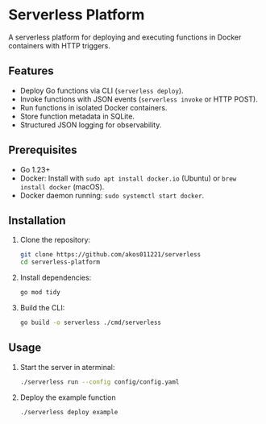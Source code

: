 # Serverless Platform

A serverless platform for deploying and executing functions in Docker containers with HTTP triggers.

## Features

- Deploy Go functions via CLI (`serverless deploy`).
- Invoke functions with JSON events (`serverless invoke` or HTTP POST).
- Run functions in isolated Docker containers.
- Store function metadata in SQLite.
- Structured JSON logging for observability.

## Prerequisites

- Go 1.23+
- Docker: Install with `sudo apt install docker.io` (Ubuntu) or `brew install docker` (macOS).
- Docker daemon running: `sudo systemctl start docker`.

## Installation

1. Clone the repository:
   ```bash
   git clone https://github.com/akos011221/serverless
   cd serverless-platform

2. Install dependencies:
    ```bash
    go mod tidy

3. Build the CLI:
    ```bash
    go build -o serverless ./cmd/serverless

## Usage

1. Start the server in aterminal:
   ```bash
   ./serverless run --config config/config.yaml

2. Deploy the example function
   ```bash
   ./serverless deploy example

